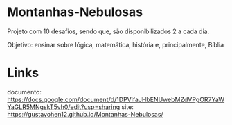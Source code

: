 # Montanhas-Nebulosas
Projeto com 10 desafios, sendo que, são disponibilizados 2 a cada dia.

Objetivo: ensinar sobre lógica, matemática, história e, principalmente, Bíblia

# Links
documento: https://docs.google.com/document/d/1DPVifaJHbENUwebMZdVPgOR7YaWYaGLR5MNgskT5vh0/edit?usp=sharing
site: https://gustavohen12.github.io/Montanhas-Nebulosas/
